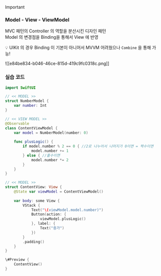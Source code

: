 > [!important]
> 
> ### Model - View - ViewModel
> 
> MVC 패턴의 Controller 의 역할을 분산시킨 디자인 패턴  
> Model 의 변경점을 Binding을 통해서 View 에 반영  
>   
> 
> 💡 UIKit 의 경우 Binding 이 기본이 아니어서 MVVM 어려웠으나 `Combine` 을 통해 가능!

![[e84be834-b046-46ce-815d-419c9fc0318c.png]]

  

### 실습 코드

```Swift
import SwiftUI

// << MODEL >>
struct NumberModel {
    var number: Int
}

// << VIEW MODEL >>
@Observable
class ContentViewModel {
    var model = NumberModel(number: 0)
    
    func plusLogic() {
        if model.number % 2 == 0 { //2로 나누어서 나머지가 0이면 = 짝수이면
            model.number += 1
        } else { //홀수이면
            model.number *= 2
        }
    }
}

// << MODEL >>
struct ContentView: View {
    @State var viewModel = ContentViewModel()
 
    var body: some View {
        VStack {
            Text("\(viewModel.model.number)")
            Button(action: {
                viewModel.plusLogic()
            }, label: {
                Text("증가")
            })
        }
        .padding()
    }
}

\#Preview {
    ContentView()
}
```